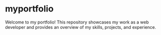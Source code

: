 # myportfolio
Welcome to my portfolio! This repository showcases my work as a web developer and provides an overview of my skills, projects, and experience.
